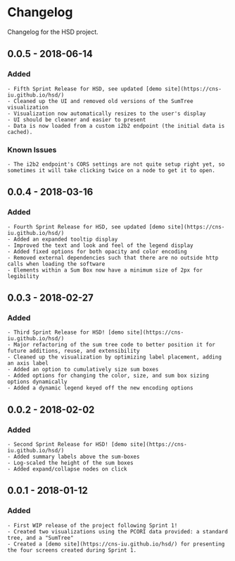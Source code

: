 # Changelog

Changelog for the HSD project.

## 0.0.5 - 2018-06-14
### Added
    - Fifth Sprint Release for HSD, see updated [demo site](https://cns-iu.github.io/hsd/)
    - Cleaned up the UI and removed old versions of the SumTree visualization
    - Visualization now automatically resizes to the user's display
    - UI should be cleaner and easier to present
    - Data is now loaded from a custom i2b2 endpoint (the initial data is cached).
### Known Issues
    - The i2b2 endpoint's CORS settings are not quite setup right yet, so sometimes it will take clicking twice on a node to get it to open.

## 0.0.4 - 2018-03-16
### Added
    - Fourth Sprint Release for HSD, see updated [demo site](https://cns-iu.github.io/hsd/)
    - Added an expanded tooltip display
    - Improved the text and look and feel of the legend display
    - Added fixed options for both opacity and color encoding
    - Removed external dependencies such that there are no outside http calls when loading the software
    - Elements within a Sum Box now have a minimum size of 2px for legibility

## 0.0.3 - 2018-02-27
### Added
    - Third Sprint Release for HSD! [demo site](https://cns-iu.github.io/hsd/)
    - Major refactoring of the sum tree code to better position it for future additions, reuse, and extensibility
    - Cleaned up the visualization by optimizing label placement, adding an axis label
    - Added an option to cumulatively size sum boxes
    - Added options for changing the color, size, and sum box sizing options dynamically
    - Added a dynamic legend keyed off the new encoding options

## 0.0.2 - 2018-02-02
### Added
    - Second Sprint Release for HSD! [demo site](https://cns-iu.github.io/hsd/)
    - Added summary labels above the sum-boxes
    - Log-scaled the height of the sum boxes
    - Added expand/collapse nodes on click

## 0.0.1 - 2018-01-12
### Added
    - First WIP release of the project following Sprint 1!
    - Created two visualizations using the PCORI data provided: a standard tree, and a "SumTree"
    - Created a [demo site](https://cns-iu.github.io/hsd/) for presenting the four screens created during Sprint 1.
